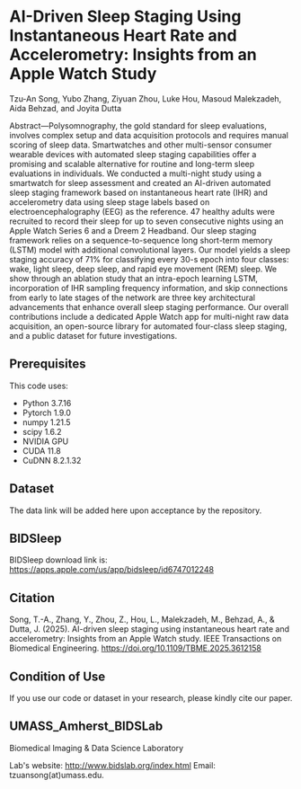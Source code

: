 # AI-Driven Sleep Staging Using Instantaneous Heart Rate and Accelerometry: Insights from an Apple Watch Study
Tzu-An Song, Yubo Zhang, Ziyuan Zhou, Luke Hou, Masoud Malekzadeh, Aida Behzad, and Joyita Dutta

Abstract—Polysomnography, the gold standard for sleep evaluations,
involves complex setup and data acquisition protocols and
requires manual scoring of sleep data. Smartwatches and other
multi-sensor consumer wearable devices with automated sleep
staging capabilities offer a promising and scalable alternative for
routine and long-term sleep evaluations in individuals. We conducted
a multi-night study using a smartwatch for sleep assessment
and created an AI-driven automated sleep staging framework
based on instantaneous heart rate (IHR) and accelerometry data
using sleep stage labels based on electroencephalography (EEG)
as the reference. 47 healthy adults were recruited to record their
sleep for up to seven consecutive nights using an Apple Watch
Series 6 and a Dreem 2 Headband. Our sleep staging framework
relies on a sequence-to-sequence long short-term memory (LSTM)
model with additional convolutional layers. Our model yields a
sleep staging accuracy of 71% for classifying every 30-s epoch
into four classes: wake, light sleep, deep sleep, and rapid eye
movement (REM) sleep. We show through an ablation study that
an intra-epoch learning LSTM, incorporation of IHR sampling frequency
information, and skip connections from early to late stages
of the network are three key architectural advancements that enhance
overall sleep staging performance. Our overall contributions
include a dedicated Apple Watch app for multi-night raw data
acquisition, an open-source library for automated four-class sleep
staging, and a public dataset for future investigations.
## Prerequisites

This code uses:

- Python 3.7.16
- Pytorch 1.9.0
- numpy 1.21.5
- scipy 1.6.2
- NVIDIA GPU
- CUDA 11.8
- CuDNN 8.2.1.32
## Dataset
The data link will be added here upon acceptance by the repository.
## BIDSleep
BIDSleep download link is: https://apps.apple.com/us/app/bidsleep/id6747012248
## Citation
Song, T.-A., Zhang, Y., Zhou, Z., Hou, L., Malekzadeh, M., Behzad, A., & Dutta, J. (2025). AI-driven sleep staging using instantaneous heart rate and accelerometry: Insights from an Apple Watch study. IEEE Transactions on Biomedical Engineering. https://doi.org/10.1109/TBME.2025.3612158
## Condition of Use
If you use our code or dataset in your research, please kindly cite our paper.
## UMASS_Amherst_BIDSLab
Biomedical Imaging & Data Science Laboratory

Lab's website:
http://www.bidslab.org/index.html
Email: tzuansong(at)umass.edu.
